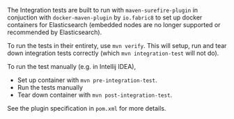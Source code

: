 The Integration tests are built to run with `maven-surefire-plugin` in conjuction with 
`docker-maven-plugin` by `io.fabric8` to set up docker containers for Elasticsearch 
(embedded nodes are no longer supported or recommended by Elasticsearch).

To run the tests in their entirety, use `mvn verify`. This will setup, run and tear
down integration tests correctly (which `mvn integration-test` will not do).

To run the test manually (e.g. in Intellij IDEA),
* Set up container with `mvn pre-integration-test`.
* Run the tests manually
* Tear down container with `mvn post-integration-test`.

See the plugin specification in `pom.xml` for more details.
